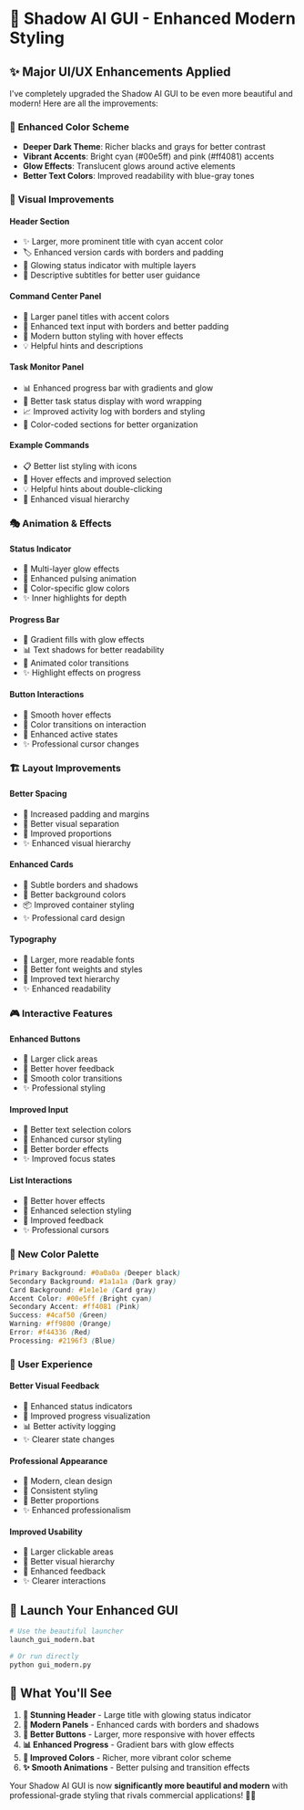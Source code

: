 # 🎨 Shadow AI GUI - Enhanced Modern Styling

## ✨ **Major UI/UX Enhancements Applied**

I've completely upgraded the Shadow AI GUI to be even more beautiful and modern! Here are all the improvements:

### 🎨 **Enhanced Color Scheme**

- **Deeper Dark Theme**: Richer blacks and grays for better contrast
- **Vibrant Accents**: Bright cyan (#00e5ff) and pink (#ff4081) accents
- **Glow Effects**: Translucent glows around active elements
- **Better Text Colors**: Improved readability with blue-gray tones

### 🌟 **Visual Improvements**

#### **Header Section**

- ✨ Larger, more prominent title with cyan accent color
- 🏷️ Enhanced version cards with borders and padding
- 💫 Glowing status indicator with multiple layers
- 📝 Descriptive subtitles for better user guidance

#### **Command Center Panel**

- 🎯 Larger panel titles with accent colors
- 📝 Enhanced text input with borders and better padding
- 🎨 Modern button styling with hover effects
- 💡 Helpful hints and descriptions

#### **Task Monitor Panel**

- 📊 Enhanced progress bar with gradients and glow
- 🔄 Better task status display with word wrapping
- 📈 Improved activity log with borders and styling
- 🎨 Color-coded sections for better organization

#### **Example Commands**

- 📋 Better list styling with icons
- 🎯 Hover effects and improved selection
- 💡 Helpful hints about double-clicking
- 🎨 Enhanced visual hierarchy

### 🎭 **Animation & Effects**

#### **Status Indicator**

- 💫 Multi-layer glow effects
- 🌟 Enhanced pulsing animation
- 🎨 Color-specific glow colors
- ✨ Inner highlights for depth

#### **Progress Bar**

- 🌈 Gradient fills with glow effects
- 📊 Text shadows for better readability
- 🎨 Animated color transitions
- ✨ Highlight effects on progress

#### **Button Interactions**

- 🎯 Smooth hover effects
- 🎨 Color transitions on interaction
- 💫 Enhanced active states
- ✨ Professional cursor changes

### 🏗️ **Layout Improvements**

#### **Better Spacing**

- 📏 Increased padding and margins
- 🎨 Better visual separation
- 📐 Improved proportions
- ✨ Enhanced visual hierarchy

#### **Enhanced Cards**

- 🎨 Subtle borders and shadows
- 💫 Better background colors
- 📦 Improved container styling
- ✨ Professional card design

#### **Typography**

- 📝 Larger, more readable fonts
- 🎨 Better font weights and styles
- 💫 Improved text hierarchy
- ✨ Enhanced readability

### 🎮 **Interactive Features**

#### **Enhanced Buttons**

- 🎯 Larger click areas
- 🎨 Better hover feedback
- 💫 Smooth color transitions
- ✨ Professional styling

#### **Improved Input**

- 📝 Better text selection colors
- 🎨 Enhanced cursor styling
- 💫 Better border effects
- ✨ Improved focus states

#### **List Interactions**

- 🎯 Better hover effects
- 🎨 Enhanced selection styling
- 💫 Improved feedback
- ✨ Professional cursors

### 🌟 **New Color Palette**

```css
Primary Background: #0a0a0a (Deeper black)
Secondary Background: #1a1a1a (Dark gray)
Card Background: #1e1e1e (Card gray)
Accent Color: #00e5ff (Bright cyan)
Secondary Accent: #ff4081 (Pink)
Success: #4caf50 (Green)
Warning: #ff9800 (Orange)
Error: #f44336 (Red)
Processing: #2196f3 (Blue)
```

### 🎯 **User Experience**

#### **Better Visual Feedback**

- 🎨 Enhanced status indicators
- 💫 Improved progress visualization
- 📊 Better activity logging
- ✨ Clearer state changes

#### **Professional Appearance**

- 🎨 Modern, clean design
- 💫 Consistent styling
- 📐 Better proportions
- ✨ Enhanced professionalism

#### **Improved Usability**

- 🎯 Larger clickable areas
- 🎨 Better visual hierarchy
- 💫 Enhanced feedback
- ✨ Clearer interactions

## 🚀 **Launch Your Enhanced GUI**

```bash
# Use the beautiful launcher
launch_gui_modern.bat

# Or run directly
python gui_modern.py
```

## 🎨 **What You'll See**

1. **🌟 Stunning Header** - Large title with glowing status indicator
2. **💫 Modern Panels** - Enhanced cards with borders and shadows
3. **🎯 Better Buttons** - Larger, more responsive with hover effects
4. **📊 Enhanced Progress** - Gradient bars with glow effects
5. **🎨 Improved Colors** - Richer, more vibrant color scheme
6. **✨ Smooth Animations** - Better pulsing and transition effects

Your Shadow AI GUI is now **significantly more beautiful and modern** with professional-grade styling that rivals commercial applications! 🎉✨

